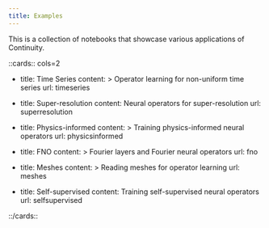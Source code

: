 ```yaml
---
title: Examples
---
```


This is a collection of notebooks that showcase various applications of
Continuity.

::cards:: cols=2

- title: Time Series
  content: >
    Operator learning for non-uniform time series
  url: timeseries

- title: Super-resolution
  content: Neural operators for super-resolution
  url: superresolution

- title: Physics-informed
  content: >
    Training physics-informed neural operators
  url: physicsinformed

- title: FNO
  content: >
    Fourier layers and Fourier neural operators
  url: fno

- title: Meshes
  content: >
    Reading meshes for operator learning
  url: meshes

- title: Self-supervised
  content: Training self-supervised neural operators
  url: selfsupervised

::/cards::
